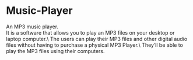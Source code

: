 # Music-Player
An MP3 music player.\
It is a software that allows you to play an MP3 files on your desktop or laptop computer.\ The users can play their MP3 files and other digital audio files without having to purchase a physical MP3 Player.\ They’ll be able to play the MP3 files using their computers.
